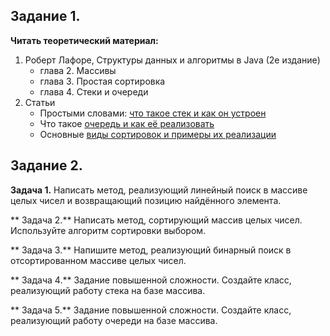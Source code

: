 ## Задание 1.

**Читать теоретический материал:**

1. Роберт Лафоре, Структуры данных и алгоритмы в Java (2е издание)
   - глава 2. Массивы
   - глава 3. Простая сортировка
   - глава 4. Стеки и очереди
2. Статьи
   - Простыми словами: [что такое стек и как он устроен](https://skillbox.ru/media/code/prostymi-slovami-chto-takoe-stek-i-kak-on-ustroen/)
   - Что такое [очередь и как её реализовать](https://codechick.io/tutorials/dsa/dsa-queue)
   - Основные [виды сортировок и примеры их реализации](https://education.yandex.ru/journal/osnovnye-vidy-sortirovok-i-primery-ikh-realizatsii)

## Задание 2.

**Задача 1.**
Написать метод, реализующий линейный поиск в массиве целых чисел и возвращающий позицию найдённого элемента.

** Задача 2.**
Написать метод, сортирующий массив целых чисел. Используйте алгоритм сортировки выбором.

** Задача 3.**
Напишите метод, реализующий бинарный поиск в отсортированном массиве целых чисел.

** Задача 4.**
Задание повышенной сложности. Создайте класс, реализующий работу стека на базе массива.

** Задача 5.**
Задание повышенной сложности. Создайте класс, реализующий работу очереди на базе массива.